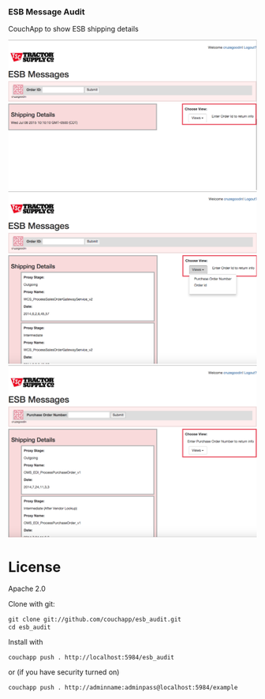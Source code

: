 ### ESB Message Audit

CouchApp to show ESB shipping details



![alt tag](/_attachments/images/Page2.png?raw=true)
![alt tag](/_attachments/images/Page3.png?raw=true)
![alt tag](/_attachments/images/Page1.png?raw=true)
# License

Apache 2.0




Clone with git:

    git clone git://github.com/couchapp/esb_audit.git
    cd esb_audit

Install with 
    
    couchapp push . http://localhost:5984/esb_audit

or (if you have security turned on)

    couchapp push . http://adminname:adminpass@localhost:5984/example
  




